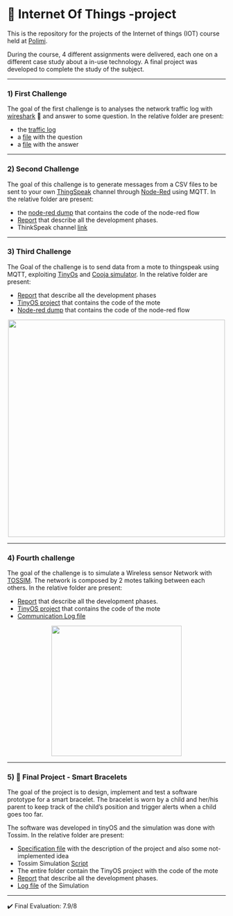 # :tokyo_tower: Internet Of Things -project
This is the repository for the projects of the Internet of things (IOT) course held at [Polimi](https://www.polimi.it/).

During the course, 4 different assignments were delivered, each one on a different case study about a in-use technology. A final project was developed to complete the study of the subject. 

---

### 1) First Challenge
The goal of the first challenge is to analyses the network traffic log with [wireshark](https://www.wireshark.org/) :shark: and answer to some question. In the relative folder are present:
* the [traffic log](https://github.com/GppCalcagno/IOT-project/blob/main/Challenge%201/homework1.pcapng)
* a [file](https://github.com/GppCalcagno/IOT-project/blob/main/Challenge%201/1-%20Challenge%201.pdf) with the question
* a [file](https://github.com/GppCalcagno/IOT-project/blob/main/Challenge%201/1A-%20Challenge%201.pdf) with the answer
 
---

### 2) Second Challenge
The goal of this challenge is to generate messages from a CSV  files to be sent to your own [ThingSpeak](https://thingspeak.com/) channel through [Node-Red](https://nodered.org/) using MQTT. In the relative folder are present:
* the [node-red dump](https://github.com/GppCalcagno/IOT-project/blob/main/Challenge%202/node-red_code.txt) that contains the code of the node-red flow
* [Report](https://github.com/GppCalcagno/IOT-project/blob/main/Challenge%202/Report.pdf) that describe all the development phases.
* ThinkSpeak channel [link](https://thingspeak.com/channels/1710628)

--- 
### 3) Third Challenge
The Goal of the challenge is to send data from a mote to 
thingspeak using MQTT, exploiting [TinyOs](https://it.wikipedia.org/wiki/TinyOS) and [Cooja simulator](https://anrg.usc.edu/contiki/index.php/Cooja_Simulator). In the relative folder are present:
* [Report](https://github.com/GppCalcagno/IOT-project/blob/main/Challenge%203/Report.pdf) that describe all the development phases
* [TinyOS project](https://github.com/GppCalcagno/IOT-project/tree/main/Challenge%203/Source%20code) that contains the code of the mote
* [Node-red dump](https://github.com/GppCalcagno/IOT-project/tree/main/Challenge%203/Source) that contains the code of the node-red flow

<div align="center">

<img src="https://user-images.githubusercontent.com/94358195/224761815-d77cc54e-a3c7-43c3-b535-d8c13277da1b.png" width="500">

</div>

--- 
### 4) Fourth challenge
The goal of the challenge is to simulate a Wireless sensor Network with [TOSSIM](http://tinyos.stanford.edu/tinyos-wiki/index.php/TOSSIM). The network is composed by  2 motes talking between each others. In the relative folder are present:
* [Report](https://github.com/GppCalcagno/IOT-project/blob/main/Challenge%204/Report.pdf) that describe all the development phases.
* [TinyOS project](https://github.com/GppCalcagno/IOT-project/tree/main/Challenge%204/SendACK) that contains the code of the mote
* [Communication Log file](https://github.com/GppCalcagno/IOT-project/blob/main/Challenge%204/Log%20Of%20Simulation)

<div align="center">

<img src="https://user-images.githubusercontent.com/94358195/224763277-abd517c6-ccd9-4895-9704-46e70d8f6793.png" width="300">

</div>

---

### 5)  :baby_bottle: Final Project -  Smart Bracelets
The goal of the project is to design, implement and test a software prototype for a smart bracelet. The bracelet is worn by a child and her/his parent to keep track of the child’s position and trigger alerts when a child goes too far.

The software was developed in tinyOS and the simulation was done with Tossim. In the relative folder are present:
* [Specification file](https://github.com/GppCalcagno/IOT-project/blob/main/Project/Specifics.pdf) with the description of the project and also some not-implemented idea 
* Tossim Simulation [Script](https://github.com/GppCalcagno/IOT-project/blob/main/Project/TOSSIM.py)
* The entire folder contain the TinyOS project with the code of the mote
* [Report](https://github.com/GppCalcagno/IOT-project/blob/main/Project/Report.pdf) that describe all the development phases.
* [Log file](https://github.com/GppCalcagno/IOT-project/blob/main/Project/Simulation%20With%20message%20lost) of the Simulation

--- 
✔️ Final Evaluation: 7.9/8
